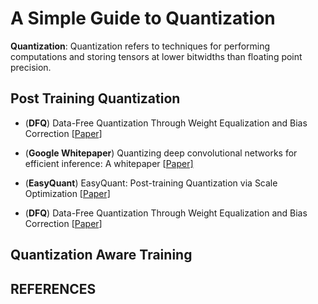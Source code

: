 # A Simple Guide to Quantization

**Quantization**: Quantization refers to techniques for performing computations and storing tensors at lower bitwidths than floating point precision.


## Post Training Quantization

- (**DFQ**) Data-Free Quantization Through Weight Equalization and Bias Correction [[Paper\]](https://arxiv.org/pdf/1906.04721.pdf)

- (**Google Whitepaper**) Quantizing deep convolutional networks for efficient inference: A whitepaper [[Paper\]](https://arxiv.org/pdf/1806.08342.pdf)

- (**EasyQuant**) EasyQuant: Post-training Quantization via Scale Optimization [[Paper\]](https://arxiv.org/pdf/2006.16669.pdf)

- (**DFQ**) Data-Free Quantization Through Weight Equalization and Bias Correction [[Paper\]](https://arxiv.org/pdf/1906.04721.pdf)


## Quantization Aware Training




## REFERENCES


